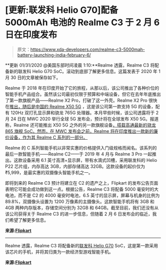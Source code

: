 # [更新:联发科 Helio G70]配备 5000mAh 电池的 Realme C3 于 2 月 6 日在印度发布

> 原文：<https://www.xda-developers.com/realme-c3-5000mah-battery-launching-india-february-6/>

**更新 01/31/2020 @美国东部时间凌晨 1:10:**Realme 透露，Realme C3 将配备新的联发科 Helio G70 SoC。滚动到底部了解更多信息。这篇发表于 2020 年 1 月 30 日的文章被保存如下。

Realme 于 2018 年在印度开始了它的旅程，从那以后，该公司推出了各种价位的智能手机产品组合。虽然该公司最初仅限于预算和中端设备，但它在去年年底推出了第一款旗舰产品——Realme X2 Pro，打破了这一外壳。Realme X2 Pro 很快在[推出，随后是中国的 Realme X50 5G](https://www.xda-developers.com/realme-x50-5g-snapdragon-765g-120hz-master-edition-ui/) ，这是该公司第一款支持 5G 的设备，配有 120Hz 双打孔显示屏和骁龙 765G 处理器。本月早些时候，该公司透露将于 2 月 24 日在 MWC 2020 举行全球 5G 发布会，预计将在全球发布 X50 5G。报道称，Realme 还可能推出 X50 5G 之外的另一款旗舰设备[，搭载高通最新的骁龙 865 旗舰 SoC。然而，在 MWC 发布会之前，Realme 将在印度推出一款新的廉价设备，作为其 Realme C 系列的一部分。](https://www.xda-developers.com/realmes-next-flagship-phone-qualcomm-snapdragon-865-could-launch-soon/)

Realme 的 C 系列智能手机以非常实惠的价格提供入门级规格而闻名。该系列的最后一款智能手机——Realme C2——于 2019 年 4 月与 Realme 3 Pro 一起推出。这款设备采用 6.1 英寸高清+显示屏，带有水滴式凹槽，采用联发科的 Helio P22 芯片组，内存高达 3GB，内部存储高达 32GB。这款设备的起价仅为₹5,999，是最实惠的双摄像头智能手机之一。

即将到来的 Realme C3 预计将建立在 C2 的遗产之上，Flipkart 的发布公告页面表明它可能会成功做到这一点。根据公告，Realme C3 将配备 5000 毫安时的大电池，而不是 C2 的 4000 毫安时电池，6.5 英寸的显示屏，屏幕与机身的比例为 89.8%，双摄像头设置为 1200 万像素的主摄像头。这款智能手机将有 3GB 和 4GB 两种内存版本，存储空间分别为 32GB 和 64GB。截至目前，我们还没有从该公司获得关于 Realme C3 的进一步信息，但随着 2 月 6 日发布会的临近，我们希望了解更多信息。

**来源:[Flipkart](https://www.flipkart.com/realme-c3-aej1d8-67vi3-store)**

* * *

Realme 透露，Realme C3 将配备新的[联发科 Helio G70](https://www.xda-developers.com/mediatek-helio-g70-helio-g70t/) SoC，这是第一款采用该芯片的手机，并将其归类为一款经济型游戏智能手机。

**来源:[Flipkart](https://www.flipkart.com/realme-c3-aej1d8-67vi3-store)**